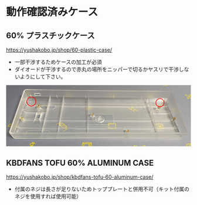 # 動作確認済みケース

## 60% プラスチックケース

https://yushakobo.jp/shop/60-plastic-case/

- 一部干渉するためケースの加工が必須
- ダイオードが干渉するので赤丸の場所をニッパーで切るかヤスリで干渉しないようにして下さい。

![case1](images/case1.jpg)


## KBDFANS TOFU 60% ALUMINUM CASE
https://yushakobo.jp/shop/kbdfans-tofu-60-aluminum-case/

- 付属のネジは長さが足りないためトッププレートと併用不可（キット付属のネジを使用すれば使用可能）
